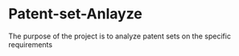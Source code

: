 # Patent-set-Anlayze
The purpose of the project is to analyze patent sets on the specific requirements
